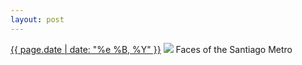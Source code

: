 ```yaml
---
layout: post
---
```


<p>
  <time><a href="/97">{{ page.date | date: "%e %B, %Y" }}</a></time>
  <a href="/97"><img src="{{ site.assets_url }}/97.jpg"/></a>
  <span>Faces of the Santiago Metro</span>
</p>
